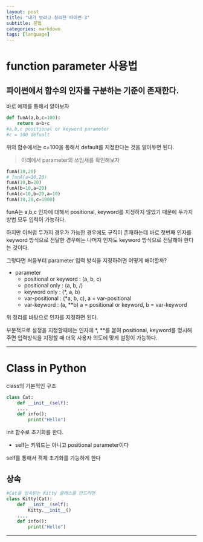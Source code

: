 ```yaml
---
layout: post
title: "내가 보려고 정리한 파이썬 3"
subtitle: 문법
categories: markdown
tags: [language]
---
```

# function parameter 사용법
파이썬에서 함수의 인자를 구분하는 기준이 존재한다.
---

바로 예제를 통해서 알아보자
```python
def funA(a,b,c=100):
    return a+b+c
#a,b,c positional or keyword parameter
#c = 100 defualt
```
위의 함수에서는 c=100을 통해서 default를 지정한다는 것을 알아두면 된다.

>아래에서 parameter의 쓰임새를 확인해보자
```python
funA(10,20)
# funA(a=10,20)
funA(10,b=20)
funA(b=10,a=20)
funA(c=10,b=20,a=10)
funA(10,20,c=1000)
```
funA는 a,b,c 인자에 대해서 positional, keyword를 지정하지 않았기 때문에 두가지 방법 모두 입력이 가능하다.

하지만 이처럼 두가지 경우가 가능한 경우에도 규칙이 존재하는데 바로
첫번째 인자를 keyword 방식으로 전달한 경우에는 나머지 인자도 keyword 방식으로 전달해야 한다는 것이다.

그렇다면 처음부터 parameter 입력 방식을 지정하려면 어떻게 해야할까?
- parameter
    - positional or keyword : (a, b, c)
    - positional only : (a, b, /)
    - keyword only : (\*, a, b)
    - var-positional : (\*a, b, c), a = var-positional
    - var-keyword : (a, \*\*b) a = positional or keyword, b = var-keyword

위 정리를 바탕으로 인자를 지정하면 된다.

부분적으로 설정을 지정할때에는 인자에 *, **를 붙여 positional, keyword를 명시해주면 입력방식을 지정할 때 더욱 사용자 의도에 맞게 설정이 가능하다.

 ---
# Class in Python

class의 기본적인 구조
```python
class Cat:
    def __init__(self):
    ....
    def info():
        print("Hello")
```
init 함수로 초기화를 한다.
- self는 키워드는 아니고 positional parameter이다

self를 통해서 객체 초기화를 가능하게 한다

## 상속
```python
#Cat을 상속받는 Kitty 클래스를 만드려면
class Kitty(Cat):
    def __init__(self):
        Kitty.__init__()
    ....
    def info():
        print("Hello")
```
 ---
 